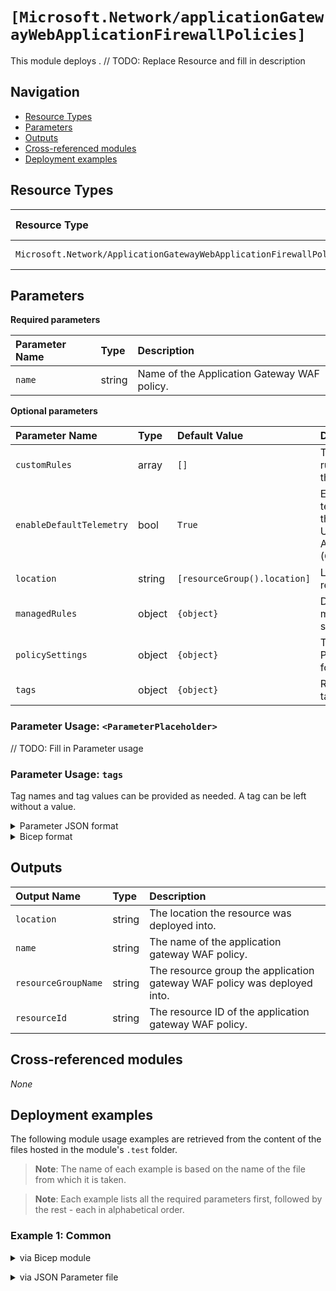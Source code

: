 # `[Microsoft.Network/applicationGatewayWebApplicationFirewallPolicies]`

This module deploys .
// TODO: Replace Resource and fill in description

## Navigation

- [Resource Types](#Resource-Types)
- [Parameters](#Parameters)
- [Outputs](#Outputs)
- [Cross-referenced modules](#Cross-referenced-modules)
- [Deployment examples](#Deployment-examples)

## Resource Types

| Resource Type | API Version |
| :-- | :-- |
| `Microsoft.Network/ApplicationGatewayWebApplicationFirewallPolicies` | [2022-01-01](https://docs.microsoft.com/en-us/azure/templates/Microsoft.Network/2022-01-01/ApplicationGatewayWebApplicationFirewallPolicies) |

## Parameters

**Required parameters**

| Parameter Name | Type | Description |
| :-- | :-- | :-- |
| `name` | string | Name of the Application Gateway WAF policy. |

**Optional parameters**

| Parameter Name | Type | Default Value | Description |
| :-- | :-- | :-- | :-- |
| `customRules` | array | `[]` | The custom rules inside the policy. |
| `enableDefaultTelemetry` | bool | `True` | Enable telemetry via the Customer Usage Attribution ID (GUID). |
| `location` | string | `[resourceGroup().location]` | Location for all resources. |
| `managedRules` | object | `{object}` | Describes the managedRules structure. |
| `policySettings` | object | `{object}` | The PolicySettings for policy. |
| `tags` | object | `{object}` | Resource tags. |


### Parameter Usage: `<ParameterPlaceholder>`

// TODO: Fill in Parameter usage

### Parameter Usage: `tags`

Tag names and tag values can be provided as needed. A tag can be left without a value.

<details>

<summary>Parameter JSON format</summary>

```json
"tags": {
    "value": {
        "Environment": "Non-Prod",
        "Contact": "test.user@testcompany.com",
        "PurchaseOrder": "1234",
        "CostCenter": "7890",
        "ServiceName": "DeploymentValidation",
        "Role": "DeploymentValidation"
    }
}
```

</details>

<details>

<summary>Bicep format</summary>

```bicep
tags: {
    Environment: 'Non-Prod'
    Contact: 'test.user@testcompany.com'
    PurchaseOrder: '1234'
    CostCenter: '7890'
    ServiceName: 'DeploymentValidation'
    Role: 'DeploymentValidation'
}
```

</details>
<p>

## Outputs

| Output Name | Type | Description |
| :-- | :-- | :-- |
| `location` | string | The location the resource was deployed into. |
| `name` | string | The name of the application gateway WAF policy. |
| `resourceGroupName` | string | The resource group the application gateway WAF policy was deployed into. |
| `resourceId` | string | The resource ID of the application gateway WAF policy. |

## Cross-referenced modules

_None_

## Deployment examples

The following module usage examples are retrieved from the content of the files hosted in the module's `.test` folder.
   >**Note**: The name of each example is based on the name of the file from which it is taken.

   >**Note**: Each example lists all the required parameters first, followed by the rest - each in alphabetical order.

<h3>Example 1: Common</h3>

<details>

<summary>via Bicep module</summary>

```bicep
module applicationGatewayWebApplicationFirewallPolicies './Microsoft.Network/applicationGatewayWebApplicationFirewallPolicies/deploy.bicep' = {
  name: '${uniqueString(deployment().name)}-test-wafpolicy'
  params: {
    // Required parameters
    name: '<<namePrefix>>wafpolicy001'
    // Non-required parameters
    managedRules: {
      value: {
        managedRuleSets: [
          {
            ruleGroupOverrides: []
            ruleSetType: 'OWASP'
            ruleSetVersion: '3.2'
          }
          {
            ruleGroupOverrides: []
            ruleSetType: 'Microsoft_BotManagerRuleSet'
            ruleSetVersion: '0.1'
          }
        ]
      }
    }
    policySettings: {
      value: {
        fileUploadLimitInMb: 10
        mode: 'Prevention'
        state: 'Enabled'
      }
    }
  }
}
```

</details>
<p>

<details>

<summary>via JSON Parameter file</summary>

```json
{
  "$schema": "https://schema.management.azure.com/schemas/2019-04-01/deploymentParameters.json#",
  "contentVersion": "1.0.0.0",
  "parameters": {
    // Required parameters
    "name": {
      "value": "<<namePrefix>>wafpolicy001"
    },
    // Non-required parameters
    "managedRules": {
      "value": {
        "value": {
          "managedRuleSets": [
            {
              "ruleGroupOverrides": [],
              "ruleSetType": "OWASP",
              "ruleSetVersion": "3.2"
            },
            {
              "ruleGroupOverrides": [],
              "ruleSetType": "Microsoft_BotManagerRuleSet",
              "ruleSetVersion": "0.1"
            }
          ]
        }
      }
    },
    "policySettings": {
      "value": {
        "value": {
          "fileUploadLimitInMb": 10,
          "mode": "Prevention",
          "state": "Enabled"
        }
      }
    }
  }
}
```

</details>
<p>
